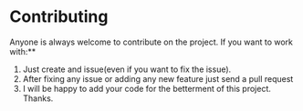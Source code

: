# Contributing

Anyone is always welcome to contribute on the project. If you want to work with:\*\*

1. Just create and issue(even if you want to fix the issue).
2. After fixing any issue or adding any new feature just send a pull request
3. I will be happy to add your code for the betterment of this project.
   Thanks.

